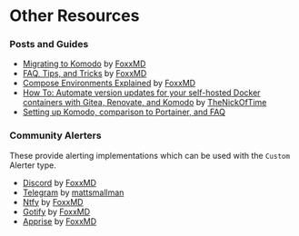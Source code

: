 # Other Resources

### Posts and Guides
- [Migrating to Komodo](https://blog.foxxmd.dev/posts/migrating-to-komodo) by [FoxxMD](https://github.com/FoxxMD)
- [FAQ, Tips, and Tricks](https://blog.foxxmd.dev/posts/komodo-tips-tricks) by [FoxxMD](https://github.com/FoxxMD)
- [Compose Environments Explained](https://blog.foxxmd.dev/posts/compose-envs-explained) by [FoxxMD](https://github.com/FoxxMD)
- [How To: Automate version updates for your self-hosted Docker containers with Gitea, Renovate, and Komodo](https://nickcunningh.am/blog/how-to-automate-version-updates-for-your-self-hosted-docker-containers-with-gitea-renovate-and-komodo) by [TheNickOfTime](https://github.com/TheNickOfTime)
- [Setting up Komodo, comparison to Portainer, and FAQ](https://skyblog.one/komodo-the-better-alternative-to-portainer-for-container-management)

### Community Alerters
These provide alerting implementations which can be used with the `Custom` Alerter type.
- [Discord](https://github.com/FoxxMD/deploy-discord-alerter) by [FoxxMD](https://github.com/FoxxMD)
- [Telegram](https://github.com/mattsmallman/komodo-alert-to-telgram) by [mattsmallman](https://github.com/mattsmallman)
- [Ntfy](https://github.com/FoxxMD/deploy-ntfy-alerter) by [FoxxMD](https://github.com/FoxxMD)
- [Gotify](https://github.com/FoxxMD/deploy-gotify-alerter) by [FoxxMD](https://github.com/FoxxMD)
- [Apprise](https://github.com/FoxxMD/deploy-apprise-alerter) by [FoxxMD](https://github.com/FoxxMD)